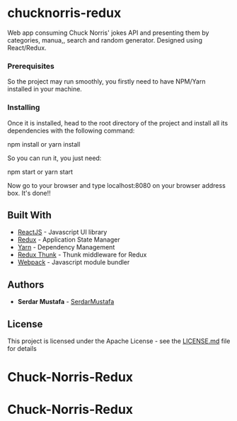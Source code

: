 # chucknorris-redux

Web app consuming Chuck Norris' jokes API and presenting them by categories, manua,, search and random generator. Designed using React/Redux.

### Prerequisites

So the project may run smoothly, you firstly need to have NPM/Yarn installed in your machine.

### Installing

Once it is installed, head to the root directory of the project and install all its dependencies with the following command:

npm install
or
yarn install

So you can run it, you just need:

npm start
or
yarn start

Now go to your browser and type localhost:8080 on your browser address box. It's done!!

## Built With

* [ReactJS](https://reactjs.org/) - Javascript UI library
* [Redux](https://redux.js.org/) - Application State Manager
* [Yarn](https://yarnpkg.com/en/) - Dependency Management
* [Redux Thunk](https://github.com/gaearon/redux-thunk) - Thunk middleware for Redux
* [Webpack](https://webpack.js.org/) - Javascript module bundler

## Authors

* **Serdar Mustafa** - [SerdarMustafa](https://github.com/SerdarMustafa1)

## License

This project is licensed under the Apache License - see the [LICENSE.md](LICENSE.md) file for details
# Chuck-Norris-Redux
# Chuck-Norris-Redux
